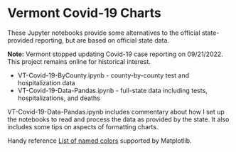 # Vermont Covid-19 Charts

These Jupyter notebooks provide some alternatives to the official state-provided reporting, but are based on official state data.

**Note:** Vermont stopped updating Covid-19 case reporting on 09/21/2022. This project remains online for historical interest.

* VT-Covid-19-ByCounty.ipynb - county-by-county test and hospitalization data
* VT-Covid-19-Data-Pandas.ipynb - full-state data including tests, hospitalizations, and deaths

VT-Covid-19-Data-Pandas.ipynb includes commentary about how I set up the notebooks to read and process the data as provided by the state. It also includes some tips on aspects of formatting charts.

Handy reference [List of named colors](https://matplotlib.org/stable/gallery/color/named_colors.html) supported by Matplotlib.
